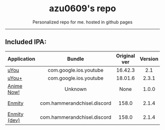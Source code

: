 <div align="center">
    <img src="">
    <h1>azu0609's repo</h1>
    <p>Personalized repo for me. hosted in github pages</p>
    <hr />
</div>

## Included IPA:
| Application | Bundle | Original ver | Version | Author |
| ----------- |:------:|:------------:|:-------:|:------:|
| [uYou](https://github.com/MiRO92/uYou-for-YouTube) | com.google.ios.youtube | 16.42.3 | 2.1 | MIRO92 |
| [uYou+](https://github.com/qnblackcat/uYouPlus) | com.google.ios.youtube | 18.01.6 | 2.3.1 | qnblackcat |
| [Anime Now!](https://github.com/AnimeNow-Team/AnimeNow) | Unknown | None | 1.0.0 | AnimeNow-Team |
| [Enmity](https://enmity.app) | com.hammerandchisel.discord | 158.0 | 2.1.4 | enmity-mod |
| [Enmity (dev)](https://enmity.app) | com.hammerandchisel.discord | 158.0 | 2.1.4 | enmity-mod |
